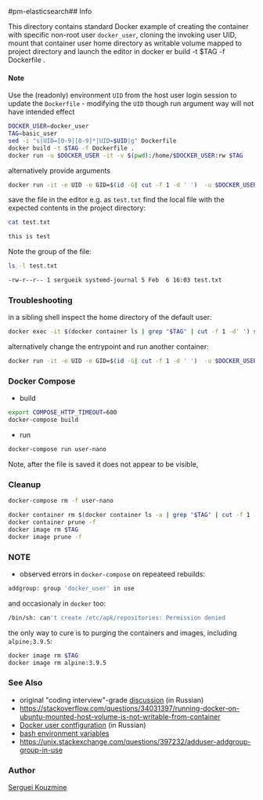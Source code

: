 #pm-elasticsearch## Info

This directory contains standard Docker example of creating the container with
specific non-root user `docker_user`, cloning the invoking user UID, mount that container user home directory as  writable volume mapped to project directory and launch the editor in docker
er build -t $TAG -f Dockerfile .


#### Note

Use the (readonly) environment `UID` from the host user login session to update the `Dockerfile` - modifying the `UID` though run argument way will not have intended effect
```sh
DOCKER_USER=docker_user
TAG=basic_user
sed -i "s|UID=[0-9][0-9]*|UID=$UID|g" Dockerfile
docker build -t $TAG -f Dockerfile .
docker run -u $DOCKER_USER -it -v $(pwd):/home/$DOCKER_USER:rw $TAG
```
alternatively provide arguments
```sh
docker run -it -e UID -e GID=$(id -G| cut -f 1 -d ' ')  -u $DOCKER_USER -v $(pwd):/home/$DOCKER_USER:rw $TAG
```


save the file in the editor e.g. as `test.txt`
find the local file with the expected contents in the project directory:
```sh
cat test.txt
```
```sh
this is test
```
Note the group of the file:
```sh
ls -l test.txt
```
```sh
-rw-r--r-- 1 sergueik systemd-journal 5 Feb  6 16:03 test.txt
```
### Troubleshooting
in a sibling shell inspect the home directory of the default user:
```sh
docker exec -it $(docker container ls | grep "$TAG" | cut -f 1 -d' ') sh
```
alternatively change the entrypoint and run another container:
```sh
docker run -it -e UID -e GID=$(id -G| cut -f 1 -d ' ')  -u $DOCKER_USER -v $(pwd):/home/$DOCKER_USER:rw --entrypoint sh $TAG
```
### Docker Compose

* build
```sh
export COMPOSE_HTTP_TIMEOUT=600
docker-compose build
```
* run
```sh
docker-compose run user-nano
```

Note, after the file is saved it does not appear to be visible, 

### Cleanup

```sh
docker-compose rm -f user-nano
```
```sh
docker container rm $(docker container ls -a | grep "$TAG" | cut -f 1 -d' ')
docker container prune -f
docker image rm $TAG
docker image prune -f
```
### NOTE 
 * observed errors in `docker-compose` on repeateed rebuilds:
```sh
addgroup: group 'docker_user' in use
```
and occasionaly in `docker` too:

```sh
/bin/sh: can't create /etc/apk/repositories: Permission denied
```
the only way to cure is to purging the containers and images, including `alpine;3.9.5`:

```sh
docker image rm $TAG
docker image rm alpine:3.9.5
```
### See Also

  * original "coding interview"-grade [discussion](https://www.cyberforum.ru/shell/thread2707382.html) (in Russian)
  * https://stackoverflow.com/questions/34031397/running-docker-on-ubuntu-mounted-host-volume-is-not-writable-from-container
  * [Docker user contfiguration](https://habr.com/ru/post/448480/) (in  Russian)
  * [bash environment variables](https://www.shell-tips.com/bash/environment-variables/)
  * https://unix.stackexchange.com/questions/397232/adduser-addgroup-group-in-use
 
### Author
[Serguei Kouzmine](kouzmine_serguei@yahoo.com)
